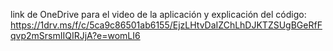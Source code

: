 link de OneDrive para el video de la aplicación y explicación del código:
https://1drv.ms/f/c/5ca9c86501ab6155/EjzLHtvDaIZChLhDJKTZSUgBGeRfFqvp2mSrsmIIQIRJjA?e=womLI6
